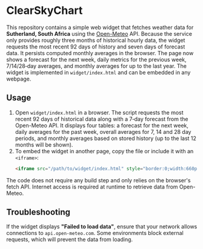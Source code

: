 # ClearSkyChart

This repository contains a simple web widget that fetches weather data for **Sutherland, South Africa** using the [Open-Meteo](https://open-meteo.com/) API. Because the service only provides roughly three months of historical hourly data, the widget requests the most recent 92 days of history and seven days of forecast data. It persists computed monthly averages in the browser. The page now shows a forecast for the next week, daily metrics for the previous week, 7/14/28‑day averages, and monthly averages for up to the last year. The widget is implemented in `widget/index.html` and can be embedded in any webpage.

## Usage

1. Open `widget/index.html` in a browser. The script requests the most recent 92 days of historical data along with a 7‑day forecast from the Open-Meteo API. It displays four tables: a forecast for the next week, daily averages for the past week, overall averages for 7, 14 and 28 day periods, and monthly averages based on stored history (up to the last 12 months will be shown).
2. To embed the widget in another page, copy the file or include it with an `<iframe>`:
   ```html
   <iframe src="/path/to/widget/index.html" style="border:0;width:660px;height:600px"></iframe>
   ```

The code does not require any build step and only relies on the browser's fetch API. Internet access is required at runtime to retrieve data from Open-Meteo.

## Troubleshooting

If the widget displays **"Failed to load data"**, ensure that your network
allows connections to `api.open-meteo.com`. Some environments block external
requests, which will prevent the data from loading.
